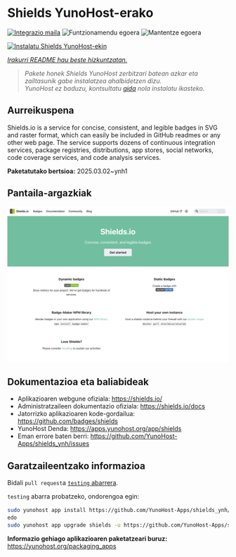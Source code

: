 <!--
Ohart ongi: README hau automatikoki sortu da <https://github.com/YunoHost/apps/tree/master/tools/readme_generator>ri esker
EZ editatu eskuz.
-->

# Shields YunoHost-erako

[![Integrazio maila](https://apps.yunohost.org/badge/integration/shields)](https://ci-apps.yunohost.org/ci/apps/shields/)
![Funtzionamendu egoera](https://apps.yunohost.org/badge/state/shields)
![Mantentze egoera](https://apps.yunohost.org/badge/maintained/shields)

[![Instalatu Shields YunoHost-ekin](https://install-app.yunohost.org/install-with-yunohost.svg)](https://install-app.yunohost.org/?app=shields)

*[Irakurri README hau beste hizkuntzatan.](./ALL_README.md)*

> *Pakete honek Shields YunoHost zerbitzari batean azkar eta zailtasunik gabe instalatzea ahalbidetzen dizu.*  
> *YunoHost ez baduzu, kontsultatu [gida](https://yunohost.org/install) nola instalatu ikasteko.*

## Aurreikuspena

Shields.io is a service for concise, consistent, and legible badges in SVG and raster format, which can easily be included in GitHub readmes or any other web page. The service supports dozens of continuous integration services, package registries, distributions, app stores, social networks, code coverage services, and code analysis services.


**Paketatutako bertsioa:** 2025.03.02~ynh1

## Pantaila-argazkiak

![Shields(r)en pantaila-argazkia](./doc/screenshots/screenshot.png)

## Dokumentazioa eta baliabideak

- Aplikazioaren webgune ofiziala: <https://shields.io/>
- Administratzaileen dokumentazio ofiziala: <https://shields.io/docs>
- Jatorrizko aplikazioaren kode-gordailua: <https://github.com/badges/shields>
- YunoHost Denda: <https://apps.yunohost.org/app/shields>
- Eman errore baten berri: <https://github.com/YunoHost-Apps/shields_ynh/issues>

## Garatzaileentzako informazioa

Bidali `pull request`a [`testing` abarrera](https://github.com/YunoHost-Apps/shields_ynh/tree/testing).

`testing` abarra probatzeko, ondorengoa egin:

```bash
sudo yunohost app install https://github.com/YunoHost-Apps/shields_ynh/tree/testing --debug
edo
sudo yunohost app upgrade shields -u https://github.com/YunoHost-Apps/shields_ynh/tree/testing --debug
```

**Informazio gehiago aplikazioaren paketatzeari buruz:** <https://yunohost.org/packaging_apps>
